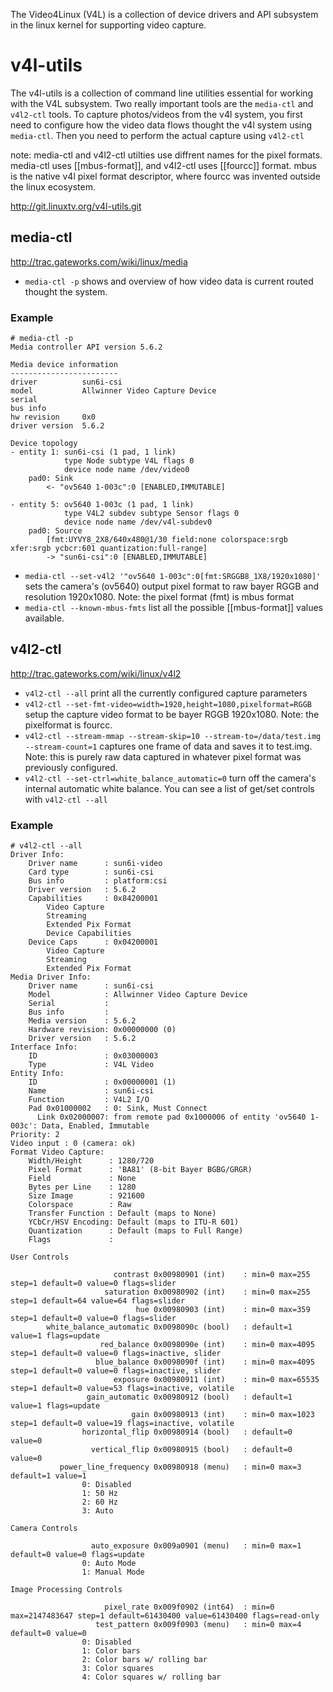 
The Video4Linux (V4L) is a collection of device drivers and API subsystem in the linux kernel for supporting video capture. 

# v4l-utils

The v4l-utils is a collection of command line utilities essential for working with the V4L subsystem. Two really important tools are the `media-ctl` and `v4l2-ctl` tools. To capture photos/videos from the v4l system, you first need to configure how the video data flows thought the v4l system using `media-ctl`. Then you need to perform the actual capture using `v4l2-ctl`

note: media-ctl and v4l2-ctl utilties use diffrent names for the pixel formats. media-ctl uses [[mbus-format]], and v4l2-ctl uses [[fourcc]] format. mbus is the native v4l pixel format descriptor, where fourcc was invented outside the linux ecosystem.

http://git.linuxtv.org/v4l-utils.git

## media-ctl

http://trac.gateworks.com/wiki/linux/media


 * `media-ctl -p` shows and overview of how video data is current routed thought the system.

### Example
```
# media-ctl -p
Media controller API version 5.6.2

Media device information
------------------------
driver          sun6i-csi
model           Allwinner Video Capture Device
serial          
bus info        
hw revision     0x0
driver version  5.6.2

Device topology
- entity 1: sun6i-csi (1 pad, 1 link)
            type Node subtype V4L flags 0
            device node name /dev/video0
	pad0: Sink
		<- "ov5640 1-003c":0 [ENABLED,IMMUTABLE]

- entity 5: ov5640 1-003c (1 pad, 1 link)
            type V4L2 subdev subtype Sensor flags 0
            device node name /dev/v4l-subdev0
	pad0: Source
		[fmt:UYVY8_2X8/640x480@1/30 field:none colorspace:srgb xfer:srgb ycbcr:601 quantization:full-range]
		-> "sun6i-csi":0 [ENABLED,IMMUTABLE]

``` 

 * `media-ctl --set-v4l2 '"ov5640 1-003c":0[fmt:SRGGB8_1X8/1920x1080]'` sets the camera's (ov5640) output pixel format to raw bayer RGGB and resolution 1920x1080. Note: the pixel format (fmt) is mbus format
 * `media-ctl --known-mbus-fmts` list all the possible [[mbus-format]] values available.

## v4l2-ctl

http://trac.gateworks.com/wiki/linux/v4l2

 * `v4l2-ctl --all` print all the currently configured capture parameters
 * `v4l2-ctl --set-fmt-video=width=1920,height=1080,pixelformat=RGGB` setup the capture video format to be bayer RGGB 1920x1080. Note: the pixelformat is fourcc.
 * `v4l2-ctl --stream-mmap --stream-skip=10 --stream-to=/data/test.img --stream-count=1` captures one frame of data and saves it to test.img. Note: this is purely raw data captured in whatever pixel format was previously configured.
 * `v4l2-ctl --set-ctrl=white_balance_automatic=0` turn off the camera's internal automatic white balance. You can see a list of get/set controls with `v4l2-ctl --all`


### Example
```
# v4l2-ctl --all
Driver Info:
	Driver name      : sun6i-video
	Card type        : sun6i-csi
	Bus info         : platform:csi
	Driver version   : 5.6.2
	Capabilities     : 0x84200001
		Video Capture
		Streaming
		Extended Pix Format
		Device Capabilities
	Device Caps      : 0x04200001
		Video Capture
		Streaming
		Extended Pix Format
Media Driver Info:
	Driver name      : sun6i-csi
	Model            : Allwinner Video Capture Device
	Serial           : 
	Bus info         : 
	Media version    : 5.6.2
	Hardware revision: 0x00000000 (0)
	Driver version   : 5.6.2
Interface Info:
	ID               : 0x03000003
	Type             : V4L Video
Entity Info:
	ID               : 0x00000001 (1)
	Name             : sun6i-csi
	Function         : V4L2 I/O
	Pad 0x01000002   : 0: Sink, Must Connect
	  Link 0x02000007: from remote pad 0x1000006 of entity 'ov5640 1-003c': Data, Enabled, Immutable
Priority: 2
Video input : 0 (camera: ok)
Format Video Capture:
	Width/Height      : 1280/720
	Pixel Format      : 'BA81' (8-bit Bayer BGBG/GRGR)
	Field             : None
	Bytes per Line    : 1280
	Size Image        : 921600
	Colorspace        : Raw
	Transfer Function : Default (maps to None)
	YCbCr/HSV Encoding: Default (maps to ITU-R 601)
	Quantization      : Default (maps to Full Range)
	Flags             : 

User Controls

                       contrast 0x00980901 (int)    : min=0 max=255 step=1 default=0 value=0 flags=slider
                     saturation 0x00980902 (int)    : min=0 max=255 step=1 default=64 value=64 flags=slider
                            hue 0x00980903 (int)    : min=0 max=359 step=1 default=0 value=0 flags=slider
        white_balance_automatic 0x0098090c (bool)   : default=1 value=1 flags=update
                    red_balance 0x0098090e (int)    : min=0 max=4095 step=1 default=0 value=0 flags=inactive, slider
                   blue_balance 0x0098090f (int)    : min=0 max=4095 step=1 default=0 value=0 flags=inactive, slider
                       exposure 0x00980911 (int)    : min=0 max=65535 step=1 default=0 value=53 flags=inactive, volatile
                 gain_automatic 0x00980912 (bool)   : default=1 value=1 flags=update
                           gain 0x00980913 (int)    : min=0 max=1023 step=1 default=0 value=19 flags=inactive, volatile
                horizontal_flip 0x00980914 (bool)   : default=0 value=0
                  vertical_flip 0x00980915 (bool)   : default=0 value=0
           power_line_frequency 0x00980918 (menu)   : min=0 max=3 default=1 value=1
				0: Disabled
				1: 50 Hz
				2: 60 Hz
				3: Auto

Camera Controls

                  auto_exposure 0x009a0901 (menu)   : min=0 max=1 default=0 value=0 flags=update
				0: Auto Mode
				1: Manual Mode

Image Processing Controls

                     pixel_rate 0x009f0902 (int64)  : min=0 max=2147483647 step=1 default=61430400 value=61430400 flags=read-only
                   test_pattern 0x009f0903 (menu)   : min=0 max=4 default=0 value=0
				0: Disabled
				1: Color bars
				2: Color bars w/ rolling bar
				3: Color squares
				4: Color squares w/ rolling bar

```